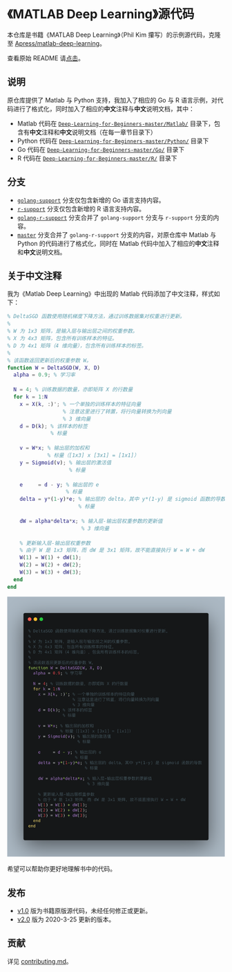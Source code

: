 # 《MATLAB Deep Learning》源代码

本仓库是书籍《MATLAB Deep Learning》（Phil Kim 攥写）的示例源代码，克隆至 [Apress/matlab-deep-learning](https://github.com/Apress/matlab-deep-learning)。

查看原始 README 请[点击](./README_EN.md)。

## 说明

原仓库提供了 Matlab 与 Python 支持，我加入了相应的 Go 与 R 语言示例，对代码进行了格式化，同时加入了相应的**中文**注释与**中文**说明文档，其中：

* Matlab 代码在 [`Deep-Learning-for-Beginners-master/Matlab/`](./Deep-Learning-for-Beginners-master/Matlab/) 目录下，包含有**中文**注释和**中文**说明文档（在每一章节目录下）
* Python 代码在 [`Deep-Learning-for-Beginners-master/Python/`](./Deep-Learning-for-Beginners-master/Python/) 目录下
* Go 代码在 [`Deep-Learning-for-Beginners-master/Go/`](./Deep-Learning-for-Beginners-master/Go/) 目录下
* R 代码在 [`Deep-Learning-for-Beginners-master/R/`](./Deep-Learning-for-Beginners-master/R/) 目录下

## 分支

* [`golang-support`](https://github.com/xiaojianzhong/matlab-deep-learning/tree/golang-support) 分支仅包含新增的 Go 语言支持内容。
* [`r-support`](https://github.com/xiaojianzhong/matlab-deep-learning/tree/r-support) 分支仅包含新增的 R 语言支持内容。
* [`golang-r-support`](https://github.com/xiaojianzhong/matlab-deep-learning/tree/golang-r-support) 分支合并了 `golang-support` 分支与 `r-support` 分支的内容。
* [`master`](https://github.com/xiaojianzhong/matlab-deep-learning/tree/master) 分支合并了 `golang-r-support` 分支的内容，对原仓库中 Matlab 与 Python 的代码进行了格式化，同时在 Matlab 代码中加入了相应的**中文**注释和**中文**说明文档。

## 关于中文注释

我为《Matlab Deep Learning》中出现的 Matlab 代码添加了中文注释，样式如下：

```matlab
% DeltaSGD 函数使用随机梯度下降方法，通过训练数据集对权重进行更新。
%
% W 为 1x3 矩阵，是输入层与输出层之间的权重参数。
% X 为 4x3 矩阵，包含所有训练样本的特征。
% D 为 4x1 矩阵（4 维向量），包含所有训练样本的标签。
%
% 该函数返回更新后的权重参数 W。
function W = DeltaSGD(W, X, D)
  alpha = 0.9; % 学习率

  N = 4; % 训练数据的数量，亦即矩阵 X 的行数量
  for k = 1:N
    x = X(k, :)'; % 一个单独的训练样本的特征向量
                  % 注意这里进行了转置，将行向量转换为列向量
                  % 3 维向量
    d = D(k); % 该样本的标签
              % 标量

    v = W*x; % 输出层的加权和
             % 标量（[1x3] x [3x1] = [1x1]）
    y = Sigmoid(v); % 输出层的激活值
                    % 标量

    e     = d - y; % 输出层的 e
                   % 标量
    delta = y*(1-y)*e; % 输出层的 delta，其中 y*(1-y) 是 sigmoid 函数的导数
                       % 标量

    dW = alpha*delta*x; % 输入层-输出层权重参数的更新值
                        % 3 维向量

    % 更新输入层-输出层权重参数
    % 由于 W 是 1x3 矩阵，而 dW 是 3x1 矩阵，故不能直接执行 W = W + dW
    W(1) = W(1) + dW(1);
    W(2) = W(2) + dW(2);
    W(3) = W(3) + dW(3);
  end
end
```

![Matlab 注释示例图](./asset/matlab-comment-example.png)

希望可以帮助你更好地理解书中的代码。

## 发布

- [v1.0](https://github.com/xiaojianzhong/matlab-deep-learning/releases/tag/v1.0) 版为书籍原版源代码，未经任何修正或更新。
- [v2.0](https://github.com/xiaojianzhong/matlab-deep-learning/releases/tag/v2.0) 版为 2020-3-25 更新的版本。

## 贡献

详见 [contributing.md](./contributing.md)。
